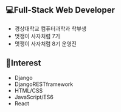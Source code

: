 ## 💻Full-Stack Web Developer

* 경상대학교 컴퓨터과학과 학부생
* 멋쟁이 사자처럼 7기
* 멋쟁이 사자처럼 8기 운영진


## 🔨Interest

* Django
* DjangoRESTframework
* HTML/CSS
* JavaScript/ES6
* React

